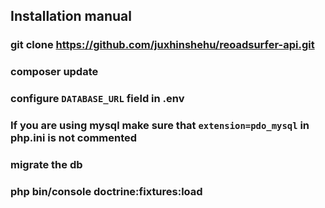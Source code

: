## Installation manual

### git clone https://github.com/juxhinshehu/reoadsurfer-api.git
### composer update

### configure `DATABASE_URL` field in .env

### If you are using mysql make sure that `extension=pdo_mysql` in php.ini is not commented 

### migrate the db

### php bin/console doctrine:fixtures:load
